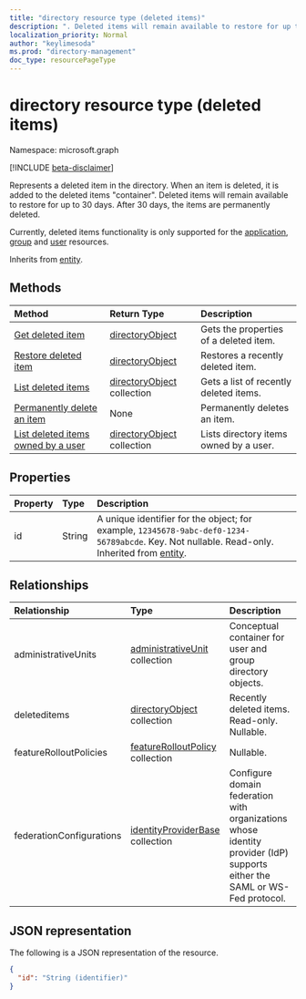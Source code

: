 ```yaml
---
title: "directory resource type (deleted items)"
description: ". Deleted items will remain available to restore for up to 30 days. After 30 days, the items are permanently deleted."
localization_priority: Normal
author: "keylimesoda"
ms.prod: "directory-management"
doc_type: resourcePageType
---
```


# directory resource type (deleted items)

Namespace: microsoft.graph

[!INCLUDE [beta-disclaimer](../../includes/beta-disclaimer.md)]

Represents a deleted item in the directory. When an item is deleted, it is added to the deleted items "container". Deleted items will remain available to restore for up to 30 days. After 30 days, the items are permanently deleted.

Currently, deleted items functionality is only supported for the [application](application.md), [group](group.md) and [user](user.md) resources.

Inherits from [entity](entity.md).

## Methods

| Method         | Return Type | Description |
|:---------------|:------------|:------------|
|[Get deleted item](../api/directory-deleteditems-get.md) | [directoryObject](directoryobject.md) | Gets the properties of a deleted item. |
|[Restore deleted item](../api/directory-deleteditems-restore.md) |[directoryObject](directoryobject.md)| Restores a recently deleted item. |
|[List deleted items](../api/directory-deleteditems-list.md) |[directoryObject](directoryobject.md) collection| Gets a list of recently deleted items. |
|[Permanently delete an item](../api/directory-deleteditems-delete.md) | None | Permanently deletes an item. |
|[List deleted items owned by a user](../api/directory-deleteditems-user-owned.md) | [directoryObject](directoryobject.md) collection | Lists directory items owned by a user. |

## Properties

| Property   | Type |Description|
|:---------------|:--------|:----------|
|id|String| A unique identifier for the object; for example, `12345678-9abc-def0-1234-56789abcde`. Key. Not nullable. Read-only. Inherited from [entity](entity.md).|

## Relationships

| Relationship | Type	|Description|
|:---------------|:--------|:----------|
|administrativeUnits|[administrativeUnit](administrativeunit.md) collection| Conceptual container for user and group directory objects.|
|deleteditems|[directoryObject](directoryobject.md) collection| Recently deleted items. Read-only. Nullable.|
|featureRolloutPolicies|[featureRolloutPolicy](featurerolloutpolicy.md) collection| Nullable.|
|federationConfigurations|[identityProviderBase](../resources/identityproviderbase.md) collection|Configure domain federation with organizations whose identity provider (IdP) supports either the SAML or WS-Fed protocol.|

## JSON representation

The following is a JSON representation of the resource.

<!-- {
  "blockType": "resource",
  "keyProperty":"id",
  "optionalProperties": [

  ],
  "@odata.type": "microsoft.graph.directory"
}-->

```json
{
  "id": "String (identifier)"
}
```

<!-- uuid: 8fcb5dbc-d5aa-4681-8e31-b001d5168d79
2015-10-25 14:57:30 UTC -->
<!--
{
  "type": "#page.annotation",
  "description": "directory resource",
  "keywords": "",
  "section": "documentation",
  "tocPath": "",
  "suppressions": []
}
-->



